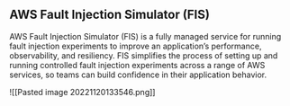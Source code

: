 ## AWS Fault Injection Simulator (FIS)

AWS Fault Injection Simulator (FIS) is a fully managed service for running fault injection experiments to improve an application’s performance, observability, and resiliency. FIS simplifies the process of setting up and running controlled fault injection experiments across a range of AWS services, so teams can build confidence in their application behavior.

![[Pasted image 20221120133546.png]]